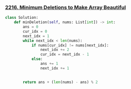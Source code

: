 ### [2216. Minimum Deletions to Make Array Beautiful](https://leetcode.com/problems/minimum-deletions-to-make-array-beautiful)

```python
class Solution:
    def minDeletion(self, nums: List[int]) -> int:
        ans = 0
        cur_idx = 0
        next_idx = 1
        while next_idx < len(nums):
            if nums[cur_idx] != nums[next_idx]:
                next_idx += 2
                cur_idx = next_idx - 1
            else:
                ans += 1
                next_idx += 1
        
        
        return ans + (len(nums) - ans) % 2
            
```

